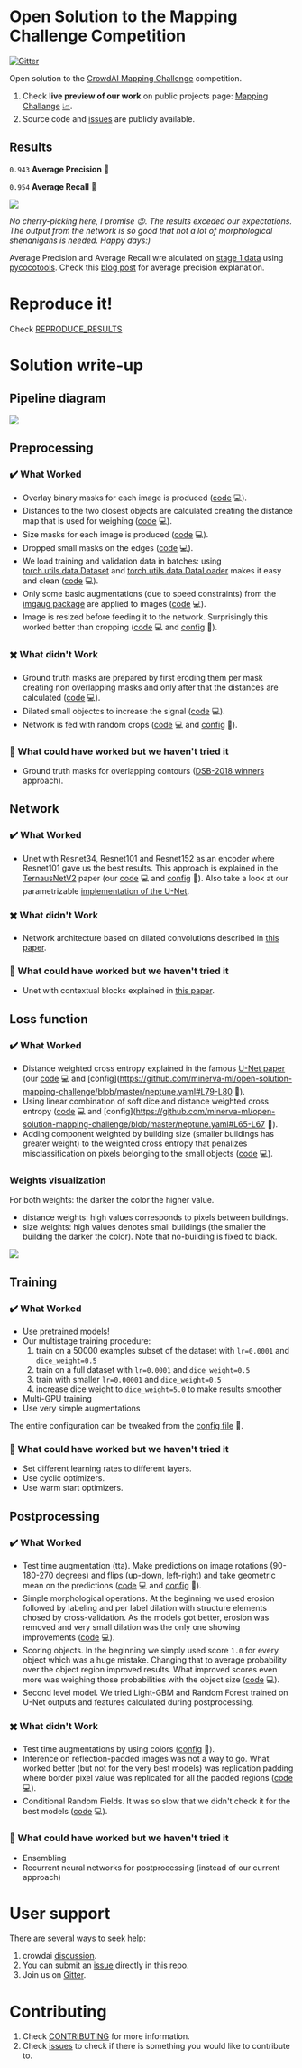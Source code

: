 # Open Solution to the Mapping Challenge Competition

[![Gitter](https://badges.gitter.im/minerva-ml/open-solution-mapping-challenge.svg)](https://gitter.im/minerva-ml/open-solution-mapping-challenge?utm_source=badge&utm_medium=badge&utm_campaign=pr-badge)

Open solution to the [CrowdAI Mapping Challenge](https://www.crowdai.org/challenges/mapping-challenge) competition.
1. Check **live preview of our work** on public projects page: [Mapping Challange](https://app.neptune.ml/neptune-ml/Mapping-Challange) [:chart_with_upwards_trend:](https://app.neptune.ml/neptune-ml/Mapping-Challange).
1. Source code and [issues](https://github.com/minerva-ml/open-solution-mapping-challenge/issues) are publicly available.

## Results
`0.943` **Average Precision** :rocket:

`0.954` **Average Recall** :rocket:

<img src="https://gist.githubusercontent.com/jakubczakon/cac72983726a970690ba7c33708e100b/raw/0f88863b18904b23d4301611ddf2b532aff8de96/example_output.png"></img>

_No cherry-picking here, I promise :wink:. The results exceded our expectations. The output from the network is so good that not a lot of morphological shenanigans is needed. Happy days:)_

Average Precision and Average Recall wre alculated on [stage 1 data](https://www.crowdai.org/challenges/mapping-challenge/dataset_files) using [pycocotools](https://github.com/cocodataset/cocoapi/tree/master/PythonAPI/pycocotools). Check this [blog post](https://medium.com/@jonathan_hui/map-mean-average-precision-for-object-detection-45c121a31173) for average precision explanation.

# Reproduce it!
Check [REPRODUCE_RESULTS](REPRODUCE_RESULTS.md)

# Solution write-up
## Pipeline diagram

<img src="https://gist.githubusercontent.com/jakubczakon/cac72983726a970690ba7c33708e100b/raw/e1bf6300fa119db2fec6622a603c63655ff5d770/unet_pipeline.png"></img>

## Preprocessing
### :heavy_check_mark: What Worked
* Overlay binary masks for each image is produced ([code](https://github.com/minerva-ml/open-solution-mapping-challenge/blob/master/src/preparation.py) :computer:).
* Distances to the two closest objects are calculated creating the distance map that is used for weighing ([code](https://github.com/minerva-ml/open-solution-mapping-challenge/blob/master/src/preparation.py) :computer:).
* Size masks for each image is produced ([code](https://github.com/minerva-ml/open-solution-mapping-challenge/blob/master/src/preparation.py) :computer:).
* Dropped small masks on the edges ([code](https://github.com/minerva-ml/open-solution-mapping-challenge/blob/master/src/preparation.py#L141-L142) :computer:).
* We load training and validation data in batches: using [torch.utils.data.Dataset](https://pytorch.org/docs/stable/data.html#torch.utils.data.Dataset) and [torch.utils.data.DataLoader](https://pytorch.org/docs/stable/data.html#torch.utils.data.DataLoader) makes it easy and clean ([code](https://github.com/minerva-ml/open-solution-mapping-challenge/blob/master/src/loaders.py) :computer:).
* Only some basic augmentations (due to speed constraints) from the [imgaug package](https://github.com/aleju/imgaug) are applied to images ([code](https://github.com/minerva-ml/open-solution-mapping-challenge/blob/master/src/augmentation.py) :computer:).
* Image is resized before feeding it to the network. Surprisingly this worked better than cropping ([code](https://github.com/minerva-ml/open-solution-mapping-challenge/blob/master/src/loaders.py#L246-L263) :computer: and [config](https://github.com/minerva-ml/open-solution-mapping-challenge/blob/master/neptune.yaml#L47) :bookmark_tabs:).

### :heavy_multiplication_x: What didn't Work
* Ground truth masks are prepared by first eroding them per mask creating non overlapping masks and only after that the distances are calculated ([code](https://github.com/minerva-ml/open-solution-mapping-challenge/blob/master/src/preparation.py) :computer:).
* Dilated small objectcs to increase the signal ([code](https://github.com/minerva-ml/open-solution-mapping-challenge/blob/master/src/preparation.py) :computer:).
* Network is fed with random crops ([code](https://github.com/minerva-ml/open-solution-mapping-challenge/blob/master/src/loaders.py#L225-L243) :computer: and [config](https://github.com/minerva-ml/open-solution-mapping-challenge/blob/master/neptune.yaml#L47) :bookmark_tabs:).

### :thinking: What could have worked but we haven't tried it
* Ground truth masks for overlapping contours ([DSB-2018 winners](https://www.kaggle.com/c/data-science-bowl-2018/discussion/54741) approach).

## Network
### :heavy_check_mark: What Worked
* Unet with Resnet34, Resnet101 and Resnet152 as an encoder where Resnet101 gave us the best results. This approach is explained in the [TernausNetV2](https://arxiv.org/abs/1806.00844) paper (our [code](https://github.com/minerva-ml/open-solution-mapping-challenge/blob/master/src/unet_models.py#L315-L403) :computer: and [config](https://github.com/minerva-ml/open-solution-mapping-challenge/blob/master/neptune.yaml#L63) :bookmark_tabs:). Also take a look at our parametrizable [implementation of the U-Net](https://github.com/minerva-ml/steppy-toolkit/blob/master/toolkit/pytorch_transformers/architectures/unet.py#L9).

### :heavy_multiplication_x: What didn't Work
* Network architecture based on dilated convolutions described in [this paper](https://arxiv.org/abs/1709.00179).

### :thinking: What could have worked but we haven't tried it
* Unet with contextual blocks explained in [this paper](https://openreview.net/pdf?id=S1F-dpjjM).

## Loss function
### :heavy_check_mark: What Worked
* Distance weighted cross entropy explained in the famous [U-Net paper](https://arxiv.org/pdf/1505.04597.pdf) (our [code](https://github.com/minerva-ml/open-solution-mapping-challenge/blob/master/src/models.py#L227-L371) :computer: and [config](https://github.com/minerva-ml/open-solution-mapping-challenge/blob/master/neptune.yaml#L79-L80 :bookmark_tabs:).
* Using linear combination of soft dice and distance weighted cross entropy ([code](https://github.com/minerva-ml/open-solution-mapping-challenge/blob/master/src/models.py#L227-L371) :computer: and [config](https://github.com/minerva-ml/open-solution-mapping-challenge/blob/master/neptune.yaml#L65-L67 :bookmark_tabs:).
* Adding component weighted by building size (smaller buildings has greater weight) to the weighted cross entropy that penalizes misclassification on pixels belonging to the small objects ([code](https://github.com/minerva-ml/open-solution-mapping-challenge/blob/master/src/models.py#L227-L371) :computer:).

### Weights visualization
For both weights: the darker the color the higher value.
* distance weights: high values corresponds to pixels between buildings.
* size weights: high values denotes small buildings (the smaller the building the darker the color). Note that no-building is fixed to black.

<img src="https://gist.githubusercontent.com/jakubczakon/cac72983726a970690ba7c33708e100b/raw/1578b08c464dd3829bb3437e4534ce6d1eafc632/loss_inputs.png"></img>

## Training
### :heavy_check_mark: What Worked
* Use pretrained models!
* Our multistage training procedure:
    1. train on a 50000 examples subset of the dataset with `lr=0.0001` and `dice_weight=0.5`
    1. train on a full dataset with `lr=0.0001` and `dice_weight=0.5`
    1. train with smaller `lr=0.00001` and `dice_weight=0.5`
    1. increase dice weight to `dice_weight=5.0` to make results smoother
* Multi-GPU training
* Use very simple augmentations

The entire configuration can be tweaked from the [config file](https://github.com/minerva-ml/open-solution-mapping-challenge/blob/master/neptune.yaml) :bookmark_tabs:.

### :thinking: What could have worked but we haven't tried it
* Set different learning rates to different layers.
* Use cyclic optimizers.
* Use warm start optimizers.

## Postprocessing
### :heavy_check_mark: What Worked
* Test time augmentation (tta). Make predictions on image rotations (90-180-270 degrees) and flips (up-down, left-right) and take geometric mean on the predictions ([code](https://github.com/minerva-ml/open-solution-mapping-challenge/blob/master/src/loaders.py#L338-L497) :computer: and [config](https://github.com/minerva-ml/open-solution-mapping-challenge/blob/master/src/pipeline_config.py#L119-L125) :bookmark_tabs:).
* Simple morphological operations. At the beginning we used erosion followed by labeling and per label dilation with structure elements chosed by cross-validation. As the models got better, erosion was removed and very small dilation was the only one showing improvements ([code](https://github.com/minerva-ml/open-solution-mapping-challenge/blob/master/src/postprocessing.py) :computer:).
* Scoring objects. In the beginning we simply used score `1.0` for every object which was a huge mistake. Changing that to average probability over the object region improved results. What improved scores even more was weighing those probabilities with the object size ([code](https://github.com/minerva-ml/open-solution-mapping-challenge/blob/master/src/postprocessing.py#L173-L181) :computer:).
* Second level model. We tried Light-GBM and Random Forest trained on U-Net outputs and features calculated during postprocessing.

### :heavy_multiplication_x: What didn't Work
* Test time augmentations by using colors ([config](https://github.com/minerva-ml/open-solution-mapping-challenge/blob/master/src/pipeline_config.py#L122) :bookmark_tabs:).
* Inference on reflection-padded images was not a way to go. What worked better (but not for the very best models) was replication padding where border pixel value was replicated for all the padded regions ([code](https://github.com/minerva-ml/open-solution-mapping-challenge/blob/master/src/loaders.py#L313) :computer:).
* Conditional Random Fields. It was so slow that we didn't check it for the best models ([code](https://github.com/minerva-ml/open-solution-mapping-challenge/blob/master/src/postprocessing.py#L128-L170) :computer:).

### :thinking: What could have worked but we haven't tried it
* Ensembling
* Recurrent neural networks for postprocessing (instead of our current approach)

# User support
There are several ways to seek help:
1. crowdai [discussion](https://www.crowdai.org/challenges/mapping-challenge/topics).
1. You can submit an [issue](https://github.com/minerva-ml/open-solution-mapping-challenge/issues) directly in this repo.
1. Join us on [Gitter](https://gitter.im/minerva-ml/open-solution-mapping-challenge?utm_source=badge&utm_medium=badge&utm_campaign=pr-badge).

# Contributing
1. Check [CONTRIBUTING](CONTRIBUTING.md) for more information.
1. Check [issues](https://github.com/minerva-ml/open-solution-mapping-challenge/issues) to check if there is something you would like to contribute to.
